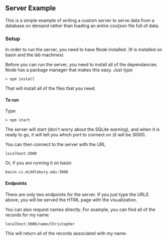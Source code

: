 ## Server Example

This is a simple example of writing a custom server to serve data from a database on demand rather than loading an entire csv/json file full of data.


### Setup

In order to run the server, you need to have Node installed. (It is installed on basin and the lab machines)

Before you can run the server, you need to install all of the dependancies. Node has a package manager that makes this easy. Just type 

~~~
> npm install
~~~

That will install all of the files that you need.



#### To run

Type

~~~
> npm start
~~~

The server will start (don't worry about the SQLite warning), and when it is ready to go, it will tell you which port to connect on (it will be 3000).

You can then connect to the server with the URL

~~~
localhost:3000
~~~

Or, if you are running it on basin

~~~
basin.cs.middlebury.edu:3000
~~~



#### Endpoints

There are only two endpoints for the server. If you just type the URLS above, you will be served the HTML page with the visualization.

You can also request names directly. For example, you can find all of the records for my name:

~~~
localhost:3000/name/Christopher
~~~

This will return all of the records associated with my name.



